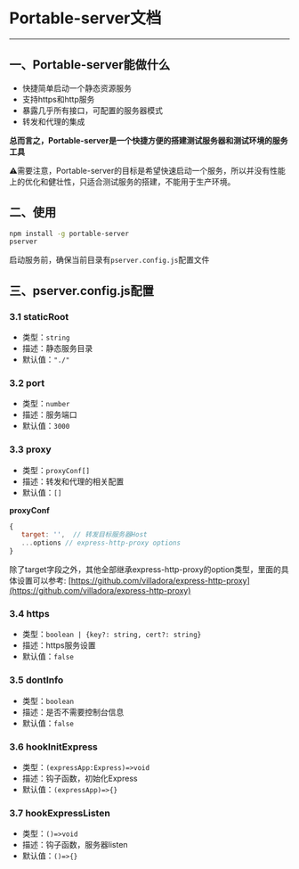 # Portable-server文档
---

## 一、Portable-server能做什么
  - 快捷简单启动一个静态资源服务
  - 支持https和http服务
  - 暴露几乎所有接口，可配置的服务器模式
  - 转发和代理的集成

  **总而言之，Portable-server是一个快捷方便的搭建测试服务器和测试环境的服务工具**
  
  **⚠️**需要注意，Portable-server的目标是希望快速启动一个服务，所以并没有性能上的优化和健壮性，只适合测试服务的搭建，不能用于生产环境。


## 二、使用
```bash
npm install -g portable-server
pserver
```

启动服务前，确保当前目录有`pserver.config.js`配置文件

## 三、pserver.config.js配置

### 3.1 staticRoot
  - 类型：`string`
  - 描述：静态服务目录
  - 默认值：`"./"`


### 3.2 port
  - 类型：`number`
  - 描述：服务端口
  - 默认值：`3000`

### 3.3 proxy
  - 类型：`proxyConf[]`
  - 描述：转发和代理的相关配置
  - 默认值：`[]`

  **proxyConf**
  ```js
  {
     target: '',  // 转发目标服务器Host
     ...options // express-http-proxy options
  }
  ```
  除了target字段之外，其他全部继承express-http-proxy的option类型，里面的具体设置可以参考: [https://github.com/villadora/express-http-proxy](https://github.com/villadora/express-http-proxy)


### 3.4 https
  - 类型：`boolean | {key?: string, cert?: string}`
  - 描述：https服务设置
  - 默认值：`false`

### 3.5 dontInfo
  - 类型：`boolean`
  - 描述：是否不需要控制台信息
  - 默认值：`false`

### 3.6 hookInitExpress
  - 类型：`(expressApp:Express)=>void`
  - 描述：钩子函数，初始化Express
  - 默认值：`(expressApp)=>{}`

### 3.7 hookExpressListen
  - 类型：`()=>void`
  - 描述：钩子函数，服务器listen
  - 默认值：`()=>{}`